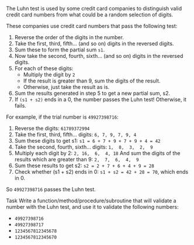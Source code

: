 The Luhn test is used by some credit card companies to distinguish valid
credit card numbers from what could be a random selection of digits.

These companies use credit card numbers that pass the following test:

1. Reverse the order of the digits in the number.
2. Take the first, third, fifth... (and so on) digits in the reversed digits.
3. Sum these to form the partial sum `s1`.
4. Now take the second, fourth, sixth... (and so on) digits in the reversed digits.
5. For each of these digits:
   - Multiply the digit by `2`
   - If the result is greater than 9, sum the digits of the result.
   - Otherwise, just take the result as is.
6. Sum the results generated in step 5 to get a new partial sum, s2.
7. If `(s1 + s2)` ends in a 0, the number passes the Luhn test! Otherwise, it fails.

For example, if the trial number is `49927398716`:

1. Reverse the digits:
  `61789372994`
2. Take the first, third, fifth... digits:
  `6, 7, 9, 7, 9, 4`
3. Sum these digits to get s1:
  `s1 = 6 + 7 + 9 + 7 + 9 + 4 = 42`
4. Take the second, fourth, sixth... digits:
  `1,  8,  3,  2,  9`
5. Multiply each digit by 2:
  `2, 16,  6,  4, 18`
   And sum the digits of the results which are greater than 9:
  `2,  7,  6,  4,  9`
6. Sum these results to get s2:
  `s2 = 2 + 7 + 6 + 4 + 9 = 28`
7. Check whether (s1 + s2) ends in 0:
  `s1 + s2 = 42 + 28 = 70`, which ends in 0.

So `49927398716` passes the Luhn test.


Task
Write a function/method/procedure/subroutine that will validate a number with
the Luhn test, and use it to validate the following numbers:

- `49927398716`
- `49927398717`
- `1234567812345678`
- `1234567812345670`
